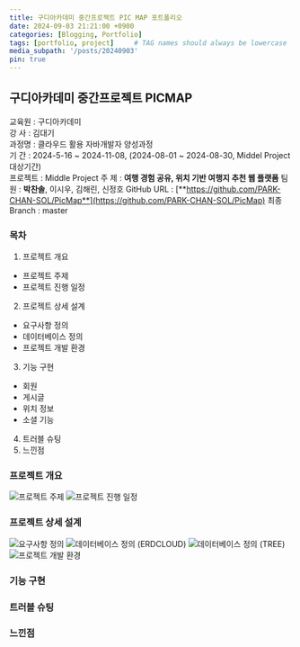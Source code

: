 ```yaml
---
title: 구디아카데미 중간프로젝트 PIC MAP 포트폴리오
date: 2024-09-03 21:21:00 +0900
categories: [Blogging, Portfolio]
tags: [portfolio, project]     # TAG names should always be lowercase
media_subpath: '/posts/20240903'
pin: true
---
```


## 구디아카데미 중간프로젝트 PICMAP

교육원 : 구디아카데미  
강 사 : 김대기  
과정명 : 클라우드 활용 자바개발자 양성과정  
기 간 : 2024-5-16 ~ 2024-11-08, (2024-08-01 ~ 2024-08-30, Middel Project 대상기간)  
프로젝트 : Middle Project
주 제 : **여행 경험 공유, 위치 기반 여행지 추천 웹 플랫폼**
팀 원 : **박찬솔**, 이시우, 김해린, 신정호
GitHub URL : [**https://github.com/PARK-CHAN-SOL/PicMap**](https://github.com/PARK-CHAN-SOL/PicMap)
최종 Branch : master

### 목차

1. 프로젝트 개요  
 * 프로젝트 주제
 * 프로젝트 진행 일정
2. 프로젝트 상세 설계  
 * 요구사항 정의
 * 데이터베이스 정의
 * 프로젝트 개발 환경
3. 기능 구현  
 * 회원
 * 게시글
 * 위치 정보
 * 소셜 기능
4. 트러블 슈팅
5. 느낀점

### 프로젝트 개요

![프로젝트 주제][프로젝트 주제 이미지]
![프로젝트 진행 일정][프로젝트 진행 일정 이미지]

### 프로젝트 상세 설계

![요구사항 정의][요구사항 정의 이미지]
![데이터베이스 정의 (ERDCLOUD)][데이터베이스 정의 이미지 (ERDCLOUD)]
![데이터베이스 정의 (TREE)][데이터베이스 정의 이미지 (TREE)]
![프로젝트 개발 환경][프로젝트 개발 환경 이미지]

### 기능 구현

### 트러블 슈팅

### 느낀점

[프로젝트 주제 이미지]: https://park-chan-sol.github.io/assets/img/PIC-MAP-프로젝트-주제.png
[프로젝트 진행 일정 이미지]: https://park-chan-sol.github.io/assets/img/PIC-MAP-프로젝트-진행-일정.png
[요구사항 정의 이미지]: https://park-chan-sol.github.io/assets/img/PIC-MAP-요구사항-정의.png
[데이터베이스 정의 이미지 (ERDCLOUD)]: https://park-chan-sol.github.io/assets/img/PIC-MAP-데이터베이스-정의-ERDCLOUD.png
[데이터베이스 정의 이미지 (TREE)]: https://park-chan-sol.github.io/assets/img/PIC-MAP-데이터베이스-정의-TREE.png
[프로젝트 개발 환경 이미지]: https://park-chan-sol.github.io/assets/img/PIC-MAP-프로젝트-개발-환경.png